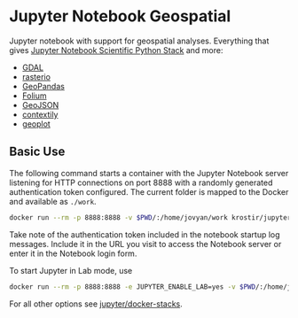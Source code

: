 # Jupyter Notebook Geospatial

Jupyter notebook with support for geospatial analyses. Everything that gives [Jupyter Notebook Scientific Python Stack](https://github.com/jupyter/docker-stacks/tree/master/scipy-notebook) and more:

* [GDAL](http://www.gdal.org/)
* [rasterio](https://mapbox.github.io/rasterio/)
* [GeoPandas](https://geopandas.org/)
* [Folium](https://python-visualization.github.io/folium/)
* [GeoJSON](https://github.com/jazzband/geojson)
* [contextily](https://github.com/darribas/contextily)
* [geoplot](https://github.com/darribas/contextily)

## Basic Use

The following command starts a container with the Jupyter Notebook server listening for HTTP connections on port 8888 with a randomly generated authentication token configured. The current folder is mapped to the Docker and available as `./work`.

```bash
docker run --rm -p 8888:8888 -v $PWD/:/home/jovyan/work krostir/jupyter-geo
```

Take note of the authentication token included in the notebook startup log messages. Include it in the URL you visit to access the Notebook server or enter it in the Notebook login form.

To start Jupyter in Lab mode, use
```bash
docker run --rm -p 8888:8888 -e JUPYTER_ENABLE_LAB=yes -v $PWD/:/home/jovyan/work krostir/jupyter-geo
```

For all other options see [jupyter/docker-stacks](https://github.com/jupyter/docker-stacks).
